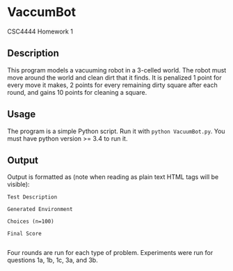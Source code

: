 # VaccumBot
CSC4444 Homework 1

## Description
This program models a vacuuming robot in a 3-celled world. The robot must move around the world and clean dirt that it finds. It is penalized 1 point for every move it makes, 2 points for every remaining dirty square after each round, and gains 10 points for cleaning a square.

## Usage
The program is a simple Python script. Run it with `python VacuumBot.py`. You must have python version >= 3.4 to run it.

## Output
Output is formatted as (note when reading as plain text HTML tags will be visible):

<pre><code>Test Description<br>
Generated Environment<br>
Choices (n=100)<br>
Final Score<br>
</code></pre>

Four rounds are run for each type of problem. Experiments were run for questions 1a, 1b, 1c, 3a, and 3b.
